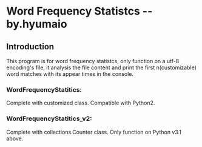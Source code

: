 # Word Frequency Statistcs -- by.hyumaio


## Introduction
This program is for word frequency statistcs, only function on a utf-8 encoding's file, it analysis the file
content and print the first n(customizable) word matches with its appear times in the console.

### WordFrequencyStatitics:
Complete with customized class.
Compatible with Python2.

### WordFrequencyStatitics_v2:
Complete with collections.Counter class.
Only function on Python v3.1 above.

